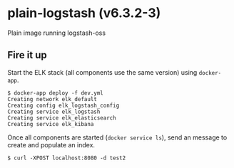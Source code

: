 # plain-logstash (v6.3.2-3)
Plain image running logstash-oss

## Fire it up

Start the ELK stack (all components use the same version) using `docker-app`.

```
$ docker-app deploy -f dev.yml
Creating network elk_default
Creating config elk_logstash_config
Creating service elk_logstash
Creating service elk_elasticsearch
Creating service elk_kibana
```

Once all components are started (`docker service ls`), send an message to create and populate an index.

```
$ curl -XPOST localhost:8080 -d test2
```
